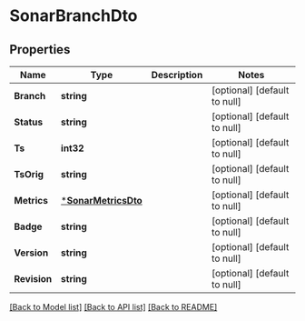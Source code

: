# SonarBranchDto

## Properties
Name | Type | Description | Notes
------------ | ------------- | ------------- | -------------
**Branch** | **string** |  | [optional] [default to null]
**Status** | **string** |  | [optional] [default to null]
**Ts** | **int32** |  | [optional] [default to null]
**TsOrig** | **string** |  | [optional] [default to null]
**Metrics** | [***SonarMetricsDto**](SonarMetricsDto.md) |  | [optional] [default to null]
**Badge** | **string** |  | [optional] [default to null]
**Version** | **string** |  | [optional] [default to null]
**Revision** | **string** |  | [optional] [default to null]

[[Back to Model list]](../README.md#documentation-for-models) [[Back to API list]](../README.md#documentation-for-api-endpoints) [[Back to README]](../README.md)

